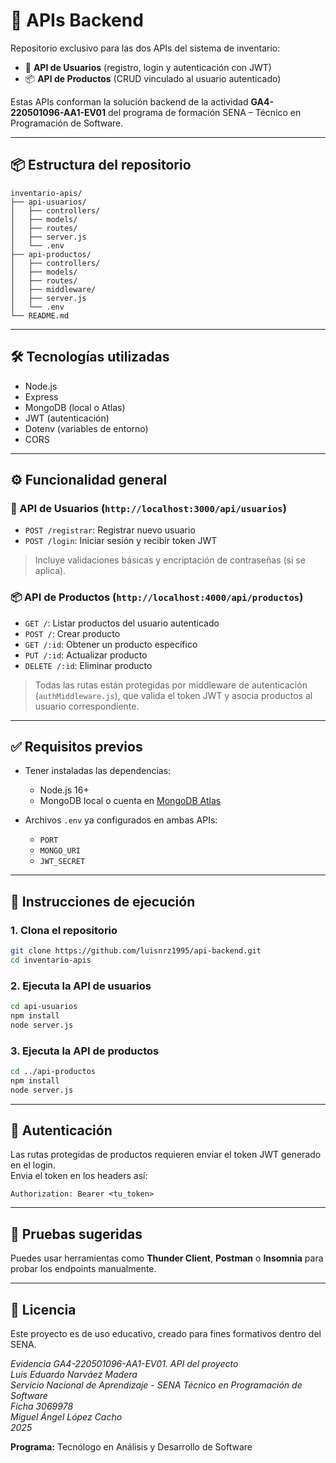 # 🧩 APIs Backend

Repositorio exclusivo para las dos APIs del sistema de inventario:

- 🔐 **API de Usuarios** (registro, login y autenticación con JWT)
- 📦 **API de Productos** (CRUD vinculado al usuario autenticado)

Estas APIs conforman la solución backend de la actividad **GA4-220501096-AA1-EV01** del programa de formación SENA – Técnico en Programación de Software.

---

## 📦 Estructura del repositorio

```
inventario-apis/
├── api-usuarios/
│   ├── controllers/
│   ├── models/
│   ├── routes/
│   ├── server.js
│   └── .env
├── api-productos/
│   ├── controllers/
│   ├── models/
│   ├── routes/
│   ├── middleware/
│   ├── server.js
│   └── .env
└── README.md
```

---

## 🛠️ Tecnologías utilizadas

- Node.js
- Express
- MongoDB (local o Atlas)
- JWT (autenticación)
- Dotenv (variables de entorno)
- CORS

---

## ⚙️ Funcionalidad general

### 🔐 API de Usuarios (`http://localhost:3000/api/usuarios`)
- `POST /registrar`: Registrar nuevo usuario
- `POST /login`: Iniciar sesión y recibir token JWT

> Incluye validaciones básicas y encriptación de contraseñas (si se aplica).

### 📦 API de Productos (`http://localhost:4000/api/productos`)
- `GET /`: Listar productos del usuario autenticado
- `POST /`: Crear producto
- `GET /:id`: Obtener un producto específico
- `PUT /:id`: Actualizar producto
- `DELETE /:id`: Eliminar producto

> Todas las rutas están protegidas por middleware de autenticación (`authMiddleware.js`), que valida el token JWT y asocia productos al usuario correspondiente.

---

## ✅ Requisitos previos

- Tener instaladas las dependencias:
  - Node.js 16+
  - MongoDB local o cuenta en [MongoDB Atlas](https://www.mongodb.com/cloud/atlas)

- Archivos `.env` ya configurados en ambas APIs:
  - `PORT`
  - `MONGO_URI`
  - `JWT_SECRET`

---

## 🚀 Instrucciones de ejecución

### 1. Clona el repositorio

```bash
git clone https://github.com/luisnrz1995/api-backend.git
cd inventario-apis
```

### 2. Ejecuta la API de usuarios

```bash
cd api-usuarios
npm install
node server.js
```

### 3. Ejecuta la API de productos

```bash
cd ../api-productos
npm install
node server.js
```

---

## 🔐 Autenticación

Las rutas protegidas de productos requieren enviar el token JWT generado en el login.  
Envia el token en los headers así:

```http
Authorization: Bearer <tu_token>
```

---

## 🧪 Pruebas sugeridas

Puedes usar herramientas como **Thunder Client**, **Postman** o **Insomnia** para probar los endpoints manualmente.

---

## 📄 Licencia

Este proyecto es de uso educativo, creado para fines formativos dentro del SENA.

_Evidencia GA4-220501096-AA1-EV01. API del proyecto_  
_Luis Eduardo Narváez Madera_  
_Servicio Nacional de Aprendizaje - SENA_
_Técnico en Programación de Software_  
_Ficha 3069978_  
_Miguel Ángel López Cacho_  
_2025_

**Programa:** Tecnólogo en Análisis y Desarrollo de Software
